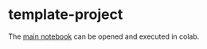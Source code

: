 # template-project
The [main notebook](https://colab.research.google.com/github/uol-mediaprocessing/group-projects-coloring-book/blob/master/main_coloring_book_final.ipynb) can be opened and executed in colab.
